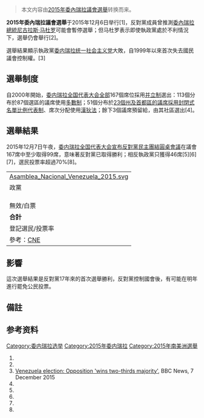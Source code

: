 > 本文内容由[2015年委內瑞拉議會選舉](https://zh.wikipedia.org/wiki/2015年委內瑞拉議會選舉)转换而来。


**2015年委內瑞拉議會選舉**于2015年12月6日举行\[1\]，反對黨成員曾推測[委內瑞拉總統](https://zh.wikipedia.org/wiki/委內瑞拉總統 "wikilink")[尼古拉斯·马杜罗](../Page/尼古拉斯·马杜罗.md "wikilink")可能會暫停選舉；但马杜罗表示即使執政黨處於不利情況下，選舉仍會舉行\[2\]。

選舉結果顯示執政黨[委内瑞拉统一社会主义党](../Page/委内瑞拉统一社会主义党.md "wikilink")大敗，自1999年以來首次失去國民議會控制權。\[3\]

## 選舉制度

自2000年開始，[委内瑞拉全国代表大会全部](https://zh.wikipedia.org/wiki/全国代表大会_\(委内瑞拉\) "wikilink")167個席位採用[并立制](../Page/并立制.md "wikilink")選出：113個分布於87個選區的議席使用[多數制](../Page/多數制.md "wikilink")；51個分布於[23個州及](../Page/委内瑞拉行政区划.md "wikilink")[首都區的議席採用](https://zh.wikipedia.org/wiki/首都區_\(委內瑞拉\) "wikilink")[封閉式名單](../Page/封閉式名單.md "wikilink")[比例代表制](../Page/比例代表制.md "wikilink")、席次分配使用[漢狄法](../Page/漢狄法.md "wikilink")；餘下3個議席預留給，由其社區選出\[4\]。

## 選舉結果

2015年12月7日午夜，[委内瑞拉全国代表大会宣布反對黨](https://zh.wikipedia.org/wiki/全国代表大会_\(委内瑞拉\) "wikilink")[民主團結圓桌會議](../Page/民主團結圓桌會議.md "wikilink")在議會167席中至少取得99席，意味著反對黨已取得勝利；相反執政黨只獲得46席\[5\]\[6\]\[7\]，選民投票率超過70%\[8\]。

|                                                                                                                                                               |
| ------------------------------------------------------------------------------------------------------------------------------------------------------------- |
| [Asamblea_Nacional_Venezuela_2015.svg](https://zh.wikipedia.org/wiki/File:Asamblea_Nacional_Venezuela_2015.svg "fig:Asamblea_Nacional_Venezuela_2015.svg") |
| 政黨                                                                                                                                                            |
|                                                                                                                                                               |
|                                                                                                                                                               |
|                                                                                                                                                               |
| 無效/白票                                                                                                                                                         |
| **合計**                                                                                                                                                        |
| 登記選民/投票率                                                                                                                                                      |
| 參考：[CNE](http://www.cne.gob.ve/web/sala_prensa/noticia_detallada.php?id=3429)                                                                                 |

## 影響

這次選舉結果是反對黨17年來的首次選舉勝利，反對黨控制國會後，有可能在明年進行罷免公民投票。

## 備註

## 参考资料

[Category:委内瑞拉选举](https://zh.wikipedia.org/wiki/Category:委内瑞拉选举 "wikilink") [Category:2015年委内瑞拉](https://zh.wikipedia.org/wiki/Category:2015年委内瑞拉 "wikilink") [Category:2015年南美洲選舉](https://zh.wikipedia.org/wiki/Category:2015年南美洲選舉 "wikilink")

1.
2.
3.  [Venezuela election: Opposition 'wins two-thirds majority'](http://www.bbc.com/news/world-latin-america-35033778), BBC News, 7 December 2015
4.
5.
6.
7.
8.